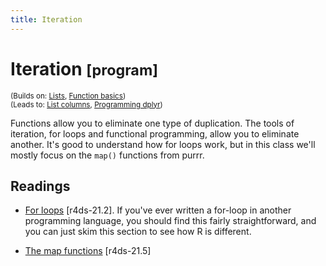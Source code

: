 ```yaml
---
title: Iteration
---
```


<!-- Generated automatically from iteration.yml. Do not edit by hand -->

# Iteration <small class='program'>[program]</small>
<small>(Builds on: [Lists](lists.md), [Function basics](function-basics.md))</small>  
<small>(Leads to: [List columns](list-cols.md), [Programming dplyr](manip-programming.md))</small>

Functions allow you to eliminate one type of duplication. The tools
of iteration, for loops and functional programming, allow you to eliminate
another. It's good to understand how for loops work, but in this class
we'll mostly focus on the `map()` functions from purrr.

## Readings

  * [For loops](http://r4ds.had.co.nz/iteration.html#for-loops) [r4ds-21.2].
    If you've ever written a for-loop in another programming language, you
    should find this fairly straightforward, and you can just skim this section
    to see how R is different.

  * [The map functions](http://r4ds.had.co.nz/iteration.html#the-map-functions) [r4ds-21.5]


